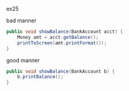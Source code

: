 



ex25 

bad manner
```java
public void showBalance(BankAccount acct) {
    Money amt = acct.getBalance();
    printToScreen(amt.printFormat());
}
```

good manner
```java
public void showBalance(BankAccount b) {
    b.printBalance();
}
```

